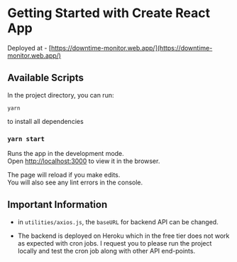 # Getting Started with Create React App

Deployed at - [https://downtime-monitor.web.app/](https://downtime-monitor.web.app/)

## Available Scripts

In the project directory, you can run:

`yarn`

to install all dependencies

### `yarn start`

Runs the app in the development mode.\
Open [http://localhost:3000](http://localhost:3000) to view it in the browser.

The page will reload if you make edits.\
You will also see any lint errors in the console.

## Important Information

- in `utilities/axios.js`, the `baseURL` for backend API can be changed.

- The backend is deployed on Heroku which in the free tier does not work as expected with cron jobs. I request you to please run the project locally and test the cron job along with other API end-points.
